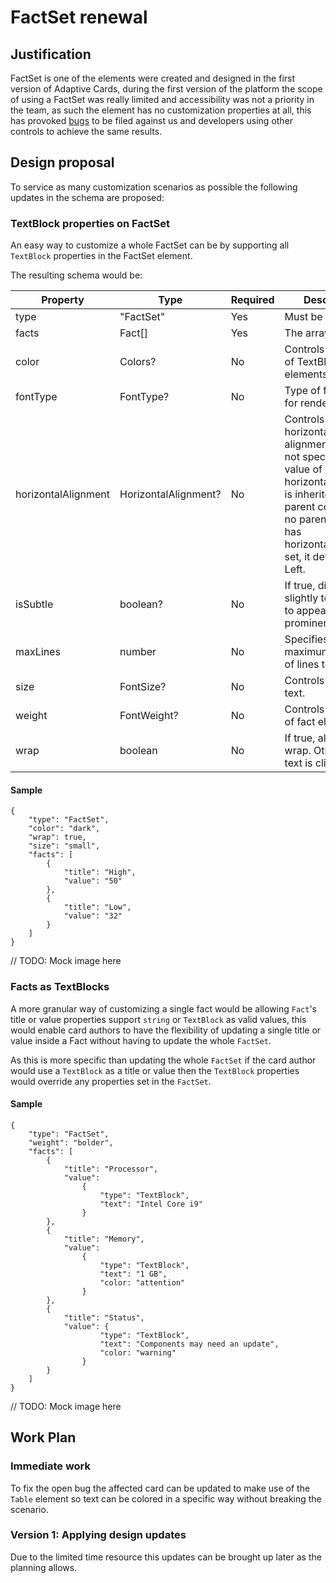 # FactSet renewal

## Justification

FactSet is one of the elements were created and designed in the first version of Adaptive Cards, during the first version of the platform the scope of using a FactSet was really limited and accessibility was not a priority in the team, as such the element has no customization properties at all, this has provoked [bugs](https://microsoft.visualstudio.com/OS/_workitems/edit/37990023) to be filed against us and developers using other controls to achieve the same results.

## Design proposal

To service as many customization scenarios as possible the following updates in the schema are proposed:

### TextBlock properties on FactSet

An easy way to customize a whole FactSet can be by supporting all `TextBlock` properties in the FactSet element.

The resulting schema would be:

| Property | Type | Required | Description | Version |
| --- | --- | --- | --- | --- |
| type | "FactSet" | Yes | Must be "FactSet". | 1.0 |
| facts | Fact[] | Yes | The array of Fact's. | 1.0 |
| color | Colors? | No | Controls the color of TextBlock elements. | 1.4 |
| fontType | FontType? | No | Type of font to use for rendering | 1.4 |
| horizontalAlignment | HorizontalAlignment? | No | Controls the horizontal text alignment. When not specified, the value of horizontalAlignment is inherited from the parent container. If no parent container has horizontalAlignment set, it defaults to  Left. | 1.4 |
| isSubtle | boolean? | No | If true, displays text slightly toned down to appear less prominent. | 1.4 |
| maxLines | number | No | Specifies the maximum number of lines to display. | 1.4 |
| size | FontSize? | No | Controls size of text. | 1.4 |
| weight | FontWeight? | No | Controls the weight of fact elements. | 1.4 |
| wrap | boolean | No | If true, allow text to wrap. Otherwise, text is clipped. | 1.4 |

#### Sample

```
{
	"type": "FactSet",
    "color": "dark",
    "wrap": true,
    "size": "small",
	"facts": [
		{
			"title": "High",
			"value": "50"
		},
		{
			"title": "Low",
			"value": "32"
		}
	]
}
```

// TODO: Mock image here

### Facts as TextBlocks

A more granular way of customizing a single fact would be allowing `Fact`'s title or value properties support `string` or `TextBlock` as valid values, this would enable card authors to have the flexibility of updating a single title or value inside a Fact without having to update the whole `FactSet`.

As this is more specific than updating the whole `FactSet` if the card author would use a `TextBlock` as a title or value then the `TextBlock` properties would override any properties set in the `FactSet`.

#### Sample

```
{
	"type": "FactSet",
    "weight": "bolder",
	"facts": [
		{
			"title": "Processor",
			"value": 
                { 
                    "type": "TextBlock",
                    "text": "Intel Core i9" 
                }
		},
		{
			"title": "Memory",
			"value": 
                { 
                    "type": "TextBlock",
                    "text": "1 GB",
                    "color: "attention"
                }
		},
        {
			"title": "Status",
			"value": { 
                    "type": "TextBlock",
                    "text": "Components may need an update",
                    "color: "warning"
                }
		}
	]
}
```

// TODO: Mock image here

## Work Plan

### Immediate work

To fix the open bug the affected card can be updated to make use of the `Table` element so text can be colored in a specific way without breaking the scenario.

### Version 1: Applying design updates

Due to the limited time resource this updates can be brought up later as the planning allows.